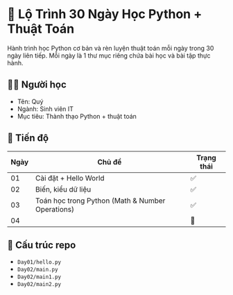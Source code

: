 # 📘 Lộ Trình 30 Ngày Học Python + Thuật Toán

Hành trình học Python cơ bản và rèn luyện thuật toán mỗi ngày trong 30 ngày liên tiếp. Mỗi ngày là 1 thư mục riêng chứa bài học và bài tập thực hành.

## 🧑‍🎓 Người học
- Tên: Quý
- Ngành: Sinh viên IT
- Mục tiêu: Thành thạo Python + thuật toán

## 📅 Tiến độ

| Ngày | Chủ đề                      | Trạng thái |
|------|-----------------------------|------------|
| 01   | Cài đặt + Hello World       | ✅         |
| 02   | Biến, kiểu dữ liệu          | ✅         |
| 03   | Toán học trong Python (Math & Number Operations)          | ✅         |
| 04   |           | 🔄         |
## 📂 Cấu trúc repo

- `Day01/hello.py`
- `Day02/main.py`
- `Day02/main1.py`
- `Day02/main2.py`
